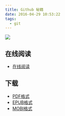 ```yaml
---
title: Github 秘籍
date: 2016-04-29 10:53:22
tags:
  - git
---
```


![](https://ek8whxe.cloudimg.io/s/width/226/https://www.gitbook.com/cover/book/wizardforcel/bookname.jpg)

<!--more-->

## 在线阅读 ##

+ [在线阅读](https://www.gitbook.com/book/snowdream86/github-cheat-sheet/details/zh)

## 下载 ##

+ [PDF格式](https://www.gitbook.com/download/pdf/book/snowdream86/github-cheat-sheet?lang=zh)
+ [EPUB格式](https://www.gitbook.com/download/epub/book/snowdream86/github-cheat-sheet?lang=zh)
+ [MOBI格式](https://www.gitbook.com/download/mobi/book/snowdream86/github-cheat-sheet?lang=zh)

